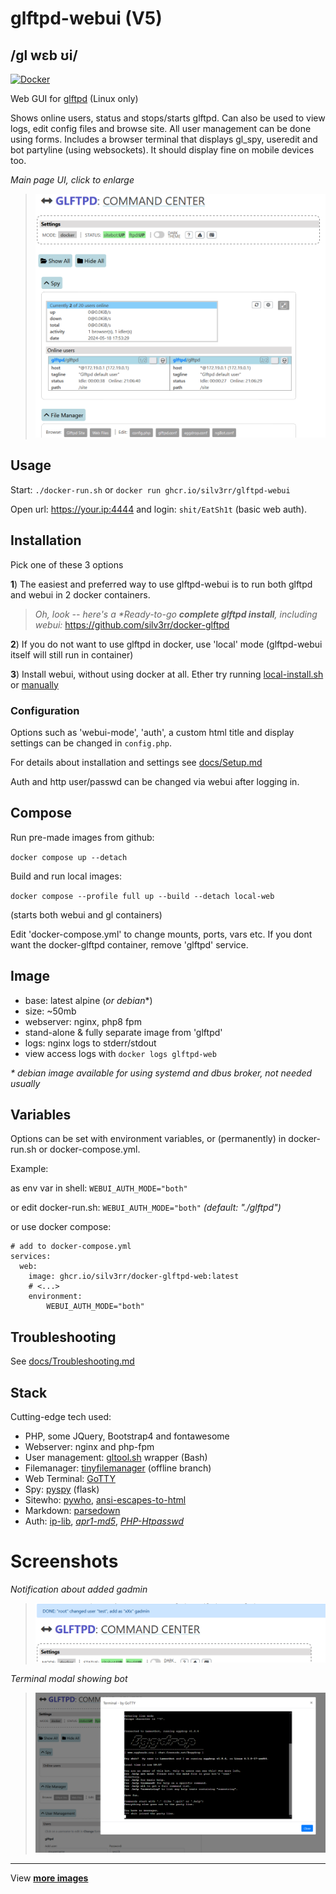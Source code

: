 # glftpd-webui (V5)

## /gl wɛb ʊi/

[![Docker](https://github.com/silv3rr/glftpd-webui/actions/workflows/docker.yml/badge.svg)](https://github.com/silv3rr/glftpd-webui/actions/workflows/docker.yml)

Web GUI for [glftpd](https://glftpd.io) (Linux only)

Shows online users, status and stops/starts glftpd. Can also be used to view logs, edit config files and browse site. All user management can be done using forms. Includes a browser terminal that displays gl_spy, useredit and bot partyline (using websockets). It should display fine on mobile devices too.

_Main page UI, click to enlarge_

> [![main](docs/images/webui_small.png "Main page")](docs/images/webui.png)

## Usage

Start: `./docker-run.sh` or `docker run ghcr.io/silv3rr/glftpd-webui`

Open url: https://your.ip:4444 and login: `shit/EatSh1t`  (basic web auth).

## Installation

Pick one of these 3 options

**1**) The easiest and preferred way to use glftpd-webui is to run both glftpd and webui in 2 docker containers.

> _Oh, look -- here's a *Ready-to-go **complete glftpd install**, including webui:_
> <https://github.com/silv3rr/docker-glftpd>

**2**) If you do not want to use glftpd in docker, use 'local' mode (glftpd-webui itself will still run in container)

**3**) Install webui, without using docker at all. Ether try running [local-install.sh](local-install.sh) or [manually](docs/Setup.md)

### Configuration

Options such as 'webui-mode', 'auth', a custom html title and display settings can be changed in `config.php`.

For details about installation and settings see [docs/Setup.md](docs/Setup.md)

Auth and http user/passwd can be changed via webui after logging in.

## Compose

Run pre-made images from github:

`docker compose up --detach`

Build and run local images:

`docker compose --profile full up --build --detach local-web`

(starts both webui and gl containers)

Edit 'docker-compose.yml' to change mounts, ports, vars etc. If you dont want the docker-glftpd container, remove 'glftpd' service.

## Image

- base: latest alpine (_or debian_*)
- size: ~50mb
- webserver: nginx, php8 fpm
- stand-alone & fully separate image from 'glftpd'
- logs: nginx logs to stderr/stdout
- view access logs with `docker logs glftpd-web`

_\* debian image available for using systemd and dbus broker, not needed usually_

## Variables

Options can be set with environment variables, or (permanently) in docker-run.sh or docker-compose.yml.

Example:

as env var in shell: `WEBUI_AUTH_MODE="both"`

or edit docker-run\.sh: `WEBUI_AUTH_MODE="both"`   _(default: "./glftpd")_

or use docker compose:

```
# add to docker-compose.yml
services:
  web:
    image: ghcr.io/silv3rr/docker-glftpd-web:latest
    # <...>
    environment:
        WEBUI_AUTH_MODE="both"
```

## Troubleshooting

See [docs/Troubleshooting.md](docs/Troubleshooting.md)

## Stack

Cutting-edge tech used:

- PHP, some JQuery, Bootstrap4 and fontawesome
- Webserver: nginx and php-fpm
- User management: [gltool.sh](https://github.com/silv3rr/scripts/blob/master/gltool.sh) wrapper (Bash)
- Filemanager: [tinyfilemanager](https://tinyfilemanager.github.io/) (offline branch)
- Web Terminal: [GoTTY](https://github.com/sorenisanerd/gotty)
- Spy: [pyspy](https://github.com/silv3rr/pyspy) (flask)
- Sitewho: [pywho](https://github.com/silv3rr/pywho), [ansi-escapes-to-html](https://github.com/neilime/ansi-escapes-to-html)
- Markdown: [parsedown](https://github.com/erusev/parsedown)
- Auth: [ip-lib](https://github.com/mlocati/ip-lib), _[apr1-md5](https://github.com/whitehat101/apr1-md5)_, _[PHP-Htpasswd](https://github.com/ozanhazer/PHP-Htpasswd)_

# Screenshots 

_Notification about added gadmin_

> ![notification](docs/images/notification.png "Notification on top")

_Terminal modal showing bot_

> ![bot](docs/images/bot.png "Terminal modal showing bot")

--- 
View **[more images](docs/images)**
